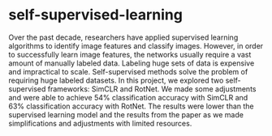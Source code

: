 # self-supervised-learning

Over the past decade, researchers have applied supervised learning algorithms to identify image features and classify images. However, in order to successfully learn image features, the networks usually require a vast amount of manually labeled data. Labeling huge sets of data is expensive and impractical to scale. Self-supervised methods solve the problem of requiring huge labeled datasets. In this project, we explored two self-supervised frameworks: SimCLR and RotNet. We made some adjustments and were able to achieve 54\% classification accuracy with SimCLR and 63\% classification accuracy with RotNet. The results were lower than the supervised learning model and the results from the paper as we made simplifications and adjustments with limited resources. 